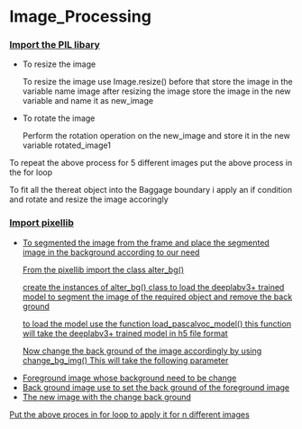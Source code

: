 # Image_Processing
<u><h3>Import the PIL libary</h3></u>
<ul>
  <li>To resize the image</li>
  <p>To resize the image use Image.resize() before that store the image in the variable name image after resizing the image store the image in the new variable and 
  name it as  new_image </p>
    
  <li>To rotate the image</li>
  <p>Perform the rotation operation on the new_image and store it in the new variable  rotated_image1</p>
  
</ul>
<p>To repeat the above process for 5 different images put the above process in the for loop</p>
<p>To fit all the thereat object into the Baggage  boundary  i apply an if condition and rotate and resize the image accoringly</p>

<u><h3>Import pixellib</h3><u>
  <ul>
  <li>To segmented the image from the frame and place the segmented image in the  background according to our need </li>
   <p>From the pixellib import the class alter_bg()</p>
   <p>create the instances of alter_bg() class to load the deeplabv3+ trained model to  segment the image of the required object and remove the back ground</p>
   <p>to load the model use the function load_pascalvoc_model() this function will take the deeplabv3+ trained model in h5 file format</p>
   <p>Now change the back ground of the image accordingly by using change_bg_img() This will take the following parameter</p>
    <li>Foreground image whose background need to be change</li>
    <li>Back ground image use to set the back ground of the foreground image</li>
    <li>The new image with the change back ground</li>
  </ul>
 <p>Put the above proces in for loop to apply it for n different images 
    

  



